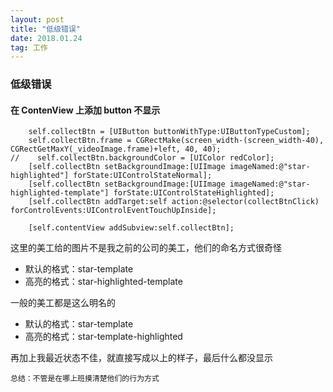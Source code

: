 ```yaml
---
layout: post
title: "低级错误"
date: 2018.01.24
tag: 工作
---  
```

### 低级错误
#### 在 ContenView 上添加 button 不显示

```
    self.collectBtn = [UIButton buttonWithType:UIButtonTypeCustom];
    self.collectBtn.frame = CGRectMake(screen_width-(screen_width-40), CGRectGetMaxY(_videoImage.frame)+left, 40, 40);
//    self.collectBtn.backgroundColor = [UIColor redColor];
    [self.collectBtn setBackgroundImage:[UIImage imageNamed:@"star-highlighted"] forState:UIControlStateNormal];
    [self.collectBtn setBackgroundImage:[UIImage imageNamed:@"star-highlighted-template"] forState:UIControlStateHighlighted];
    [self.collectBtn addTarget:self action:@selector(collectBtnClick) forControlEvents:UIControlEventTouchUpInside];
    
    [self.contentView addSubview:self.collectBtn];
```
这里的美工给的图片不是我之前的公司的美工，他们的命名方式很奇怪
 
- 默认的格式：star-template
- 高亮的格式：star-highlighted-template

一般的美工都是这么明名的

- 默认的格式：star-template
- 高亮的格式：star-template-highlighted

再加上我最近状态不佳，就直接写成以上的样子，最后什么都没显示

    总结：不管是在哪上班摸清楚他们的行为方式



